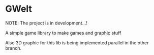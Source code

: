 # GWelt

NOTE: The project is in development...!

A simple game library to make games and graphic stuff

Also 3D graphic for this lib is being implemented parallel in the other branch.
